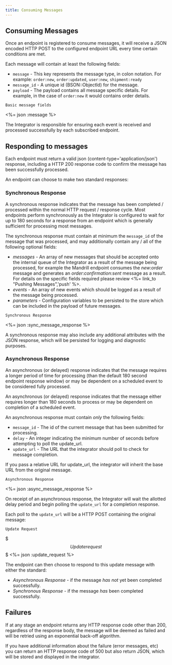 ```yaml
---
title: Consuming Messages
---
```


## Consuming Messages

Once an endpoint is registered to consume messages, it will receive a JSON encoded HTTP POST to the configured endpoint URL every time certain conditions are met.

Each message will contain at least the following fields:

* `message` - This key represents the message type, in colon notation. For example: `order:new`, `order:updated`, `user:new`, `shipment:ready`
* `message_id` - A unique id (BSON::ObjectId) for the message.
* `payload` - The payload contains all message specific details. For example, in the case of `order:new` it would contains order details.

<pre class="headers"><code>Basic message fields</code></pre>
<%= json :message %>

The Integrator is responsible for ensuring each event is received and processed successfully by each subscribed endpoint.


## Responding to messages

Each endpoint must return a valid json (content-type='application/json') response, including a HTTP 200 response code to confirm the message has been successfully processed.

An endpoint can choose to make two standard responses:

### Synchronous Response

A synchronous response indicates that the message has been completed / processed within the normal HTTP request / response cycle. Most endpoints perform synchronously as the Integrator is configured to wait for up to 180 seconds for a response from an endpoint which is generally sufficient for processing most messages.

The synchronous response must contain at minimum the `message_id` of the message that was processed, and may additionally contain any / all of the following optional fields:

* _messages_ - An array of new messages that should be accepted onto the internal queue of the Integrator as a result of the message being processed, for example the Mandrill endpoint consumes the _new:order_ message and generates an _order:confirmation:sent_ message as a result. For details on the specific fields required please review <%= link_to "Pushing Messages",'push' %>.
* _events_ - An array of new events which should be logged as a result of the message being processed.
* _parameters_ - Configuration variables to be persisted to the store which can be included in the payload of future messages.

<pre class="headers"><code>Synchronous Response</code></pre>
<%= json :sync_message_response %>

A synchronous response may also include any additional attributes with the JSON response, which will be persisted for logging and diagnostic purposes.

### Asynchronous Response

An asynchronous (or delayed) response indicates that the message requires a longer period of time for processing (than the default 180 second endpoint response window) or may be dependent on a scheduled event to be considered fully processed.

An asynchronous (or delayed) response indicates that the message either requires longer than 180 seconds to process or may be dependent on completion of a scheduled event.

An asynchronous response must contain _only_ the following fields:

* `message_id` - The id of the current message that has been submitted for processing.
* `delay` - An integer indicating the minimum number of seconds before attempting to poll the update_url.
* `update_url` - The URL that the integrator should poll to check for message completion.

If you pass a relative URL for update_url, the integrator will inherit the base URL from the original message.

<pre class="headers"><code>Asynchronous Response</code></pre>
<%= json :async_message_response %>

On receipt of an asynchronous response, the Integrator will wait the allotted delay period and begin polling the `update_url` for a completion response.

Each poll to the `update_url` will be a HTTP POST containing the original message:

<pre class="headers"><code>Update Request</code></pre>

$$$
Update request
$$$
<%= json :update_request %>

The endpoint can then choose to respond to this update message with either the standard:

* _Asynchronous Response_ - if the message _has not_ yet been completed successfully.
* _Synchronous Response_ - if the message _has_ been completed successfully.

## Failures

If at any stage an endpoint returns any HTTP response code other than 200, regardless of the response body, the message will be deemed as failed and will be retried using an exponential back-off algorithm.

If you have additional information about the failure (error messages, etc) you can return an HTTP response code of 500 but also return JSON, which will be stored and displayed in the integrator.
